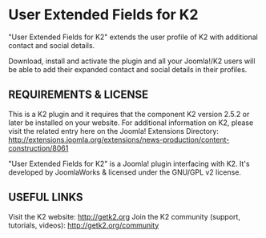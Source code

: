 User Extended Fields for K2
===========================

"User Extended Fields for K2" extends the user profile of K2 with additional contact and social details.

Download, install and activate the plugin and all your Joomla!/K2 users will be able to add their expanded contact and social details in their profiles.


## REQUIREMENTS & LICENSE
This is a K2 plugin and it requires that the component K2 version 2.5.2 or later be installed on your website. For additional information on K2, please visit the related entry here on the Joomla! Extensions Directory: http://extensions.joomla.org/extensions/news-production/content-construction/8061

"User Extended Fields for K2" is a Joomla! plugin interfacing with K2. It's developed by JoomlaWorks & licensed under the GNU/GPL v2 license.


## USEFUL LINKS
Visit the K2 website: http://getk2.org
Join the K2 community (support, tutorials, videos): http://getk2.org/community
